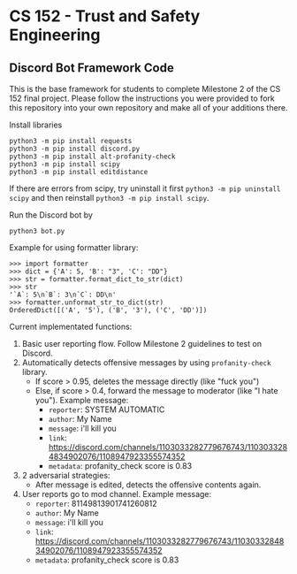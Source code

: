 # CS 152 - Trust and Safety Engineering
## Discord Bot Framework Code

This is the base framework for students to complete Milestone 2 of the CS 152 final project. Please follow the instructions you were provided to fork this repository into your own repository and make all of your additions there. 

Install libraries
```
python3 -m pip install requests
python3 -m pip install discord.py
python3 -m pip install alt-profanity-check
python3 -m pip install scipy
python3 -m pip install editdistance
```
If there are errors from scipy, try uninstall it first `python3 -m pip uninstall scipy` and then reinstall `python3 -m pip install scipy`. 

Run the Discord bot by
``` 
python3 bot.py
```

Example for using formatter library:
```
>>> import formatter
>>> dict = {'A': 5, 'B': "3", 'C': "DD"}
>>> str = formatter.format_dict_to_str(dict)
>>> str
'`A`: 5\n`B`: 3\n`C`: DD\n'
>>> formatter.unformat_str_to_dict(str)
OrderedDict([('A', '5'), ('B', '3'), ('C', 'DD')])
```
Current implementated functions:
1. Basic user reporting flow. Follow Milestone 2 guidelines to test on Discord. 
2. Automatically detects offensive messages by using `profanity-check` library.
    - If score > 0.95, deletes the message directly (like "fuck you")
    - Else, if score > 0.4, forward the message to moderator (like "I hate you"). Example message: 
      - `reporter`: SYSTEM AUTOMATIC
      - `author`: My Name
      - `message`: i'll kill you
      - `link`: https://discord.com/channels/1103033282779676743/1103033284834902076/1108947923355574352
      - `metadata`: profanity_check score is 0.83
3. 2 adversarial strategies: 
   - After message is edited, detects the offensive contents again. 
4. User reports go to mod channel. Example message:
      - `reporter`: 81149813901741260812
      - `author`: My Name
      - `message`: i'll kill you
      - `link`: https://discord.com/channels/1103033282779676743/1103033284834902076/1108947923355574352
      - `metadata`: profanity_check score is 0.83